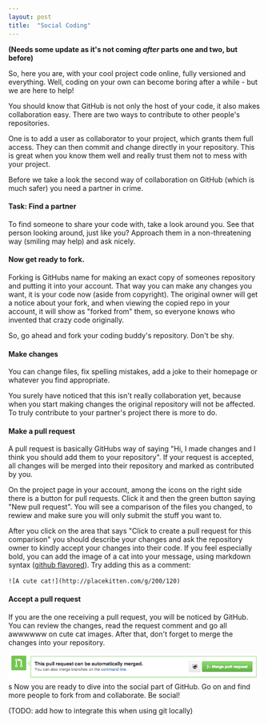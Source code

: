 ```yaml
---
layout: post
title:  "Social Coding"
---
```


**(Needs some update as it's not coming *after* parts one and two, but before)**

So, here you are, with your cool project code online, fully versioned and everything. Well, coding on your own can become boring after a while - but we are here to help! 

You should know that GitHub is not only the host of your code, it also makes collaboration easy. There are two ways to contribute to other people's repositories.

One is to add a user as collaborator to your project, which grants them full access. They can then commit and change directly in your repository. This is great when you know them well and really trust them not to mess with your project.

Before we take a look the second way of collaboration on GitHub (which is much safer) you need a partner in crime.

#### Task: Find a partner

To find someone to share your code with, take a look around you. See that person looking around, just like you? Approach them in a non-threatening way (smiling may help) and ask nicely.

#### Now get ready to fork. 
Forking is GitHubs name for making an exact copy of someones repository and putting it into your account. That way you can make any changes you want, it is your code now (aside from copyright). The original owner will get a notice about your fork, and when viewing the copied repo in your account, it will show as "forked from" them, so everyone knows who invented that crazy code originally.

So, go ahead and fork your coding buddy's repository. Don't be shy.

#### Make changes 
You can change files, fix spelling mistakes, add a joke to their homepage or whatever you find appropriate.

You surely have noticed that this isn't really collaboration yet, because when you start making changes the original repository will not be affected. To truly contribute to your partner's project there is more to do.

#### Make a pull request
A pull request is basically GitHubs way of saying "Hi, I made changes and I think you should add them to your repository". If your request is accepted, all changes will be merged into their repository and marked as contributed by you.

On the project page in your account, among the icons on the right side there is a button for pull requests. Click it and then the green button saying "New pull request". You will see a comparison of the files you changed, to rewiew and make sure you will only submit the stuff you want to.

After you click on the area that says "Click to create a pull request for this comparison" you should describe your changes and ask the repository owner to kindly accept your changes into their code. If you feel especially bold, you can add the image of a cat into your message, using markdown syntax ([github flavored](https://help.github.com/articles/github-flavored-markdown)). Try adding this as a comment:

`![A cute cat!](http://placekitten.com/g/200/120)` 

#### Accept a pull request
If you are the one receiving a pull request, you will be noticed by GitHub. You can review the changes, read the request comment and go all awwwwww on cute cat images. After that, don't forget to merge the changes into your repository.

[<img src="/assets/images/merge-pull-request.png" class="full" />](/assets/images/merge-pull-request.png)
s
Now you are ready to dive into the social part of GitHub. Go on and find more people to fork from and collaborate. Be social!

(TODO: add how to integrate this when using git locally)